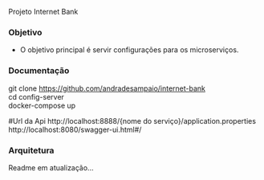 Projeto Internet Bank 

### Objetivo

* O objetivo principal é servir configurações para os microserviços.

### Documentação
git clone https://github.com/andradesampaio/internet-bank
</br>
cd config-server
</br>
docker-compose up

#Url da Api
http://localhost:8888/{nome do serviço}/application.properties
http://localhost:8080/swagger-ui.html#/

### Arquitetura

Readme em atualização...